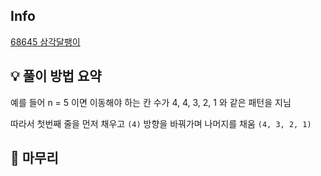 ## Info
[68645 삼각달팽이](https://school.programmers.co.kr/learn/courses/30/lessons/68645)

## 💡 풀이 방법 요약
예를 들어 n = 5 이면
이동해야 하는 칸 수가  4, 4, 3, 2, 1 와 같은 패턴을 지님

따라서 첫번째 줄을 먼저 채우고 `(4)`
방향을 바꿔가며 나머지를 채움 `(4, 3, 2, 1)`

## 🙂 마무리

